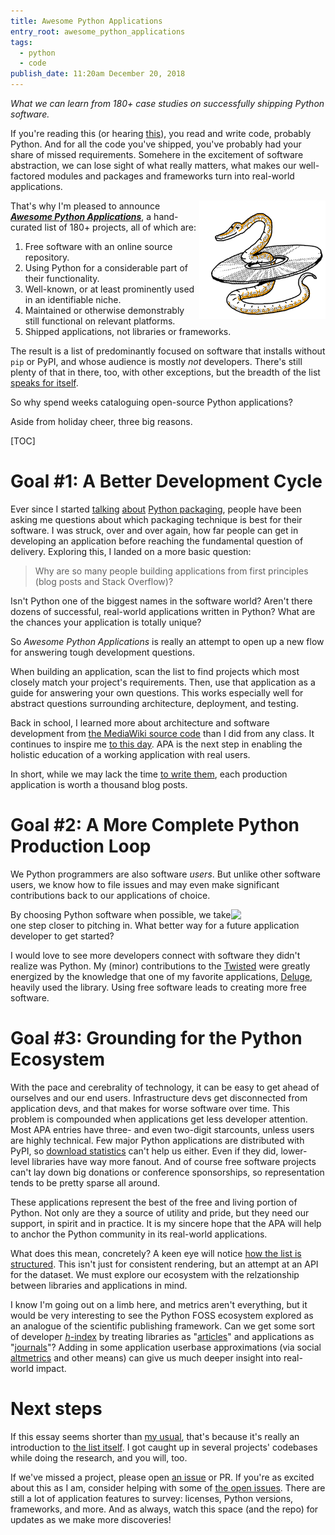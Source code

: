 ```yaml
---
title: Awesome Python Applications
entry_root: awesome_python_applications
tags:
  - python
  - code
publish_date: 11:20am December 20, 2018
---
```


*What we can learn from 180+ case studies on successfully shipping Python software.*

If you're reading this (or hearing
[this](https://testandcode.com/55)), you read and write code, probably
Python. And for all the code you've shipped, you've probably had your
share of missed requirements. Somehere in the excitement of software
abstraction, we can lose sight of what really matters, what makes our
well-factored modules and packages and frameworks turn into real-world
applications.

<img align=right width="40%" src="/uploads/illo/snake_cd.png">

That's why I'm pleased to announce [***Awesome Python
Applications***](https://github.com/mahmoud/awesome-python-applications),
a hand-curated list of 180+ projects, all of which are:

1. Free software with an online source repository.
2. Using Python for a considerable part of their functionality.
3. Well-known, or at least prominently used in an identifiable niche.
4. Maintained or otherwise demonstrably still functional on relevant platforms.
5. Shipped applications, not libraries or frameworks.

The result is a list of predominantly focused on software that
installs without `pip` or PyPI, and whose audience is mostly *not*
developers. There's still plenty of that in there, too, with other
exceptions, but the breadth of the list [speaks for
itself](https://github.com/mahmoud/awesome-python-applications#awesome-python-applications).

So why spend weeks cataloguing open-source Python applications?

Aside from holiday cheer, three big reasons.

[TOC]

# Goal #1: A Better Development Cycle

Ever since I started
[talking](https://www.youtube.com/watch?v=iLVNWfPWAC8)
[about](https://www.youtube.com/watch?v=tfI2hdK6vVY) [Python
packaging](http://sedimental.org/the_packaging_gradient.html), people
have been asking me questions about which packaging technique is best
for their software. I was struck, over and over again, how far people
can get in developing an application before reaching the fundamental
question of delivery. Exploring this, I landed on a more basic
question:

> Why are so many people building applications from first
> principles (blog posts and Stack Overflow)?

Isn't Python one of the biggest names in the software world?  Aren't
there dozens of successful, real-world applications written in Python?
What are the chances your application is totally unique?

So *Awesome Python Applications* is really an attempt to open up a new
flow for answering tough development questions.

When building an application, scan the list to find projects which
most closely match your project's requirements. Then, use that
application as a guide for answering your own questions. This works
especially well for abstract questions surrounding architecture,
deployment, and testing.

Back in school, I learned more about architecture and software
development from [the MediaWiki source
code](https://github.com/wikimedia/mediawiki) than I did from any
class. It continues to inspire me [to this
day](http://sedimental.org/hatnote_projects.html). APA is the next
step in enabling the holistic education of a working application with
real users.

In short, while we may lack the time [to write
them](http://aosabook.org/en/index.html), each production application
is worth a thousand blog posts.

# Goal #2: A More Complete Python Production Loop

We Python programmers are also software *users*. But unlike other
software users, we know how to file issues and may even make
significant contributions back to our applications of choice.

<img align=right width="30%" src="/uploads/illo/network_sm.png">

By choosing Python software when possible, we take one step closer to
pitching in. What better way for a future application developer to get
started?

I would love to see more developers connect with software they didn't
realize was Python. My (minor) contributions to the
[Twisted](https://github.com/twisted/twisted) were greatly energized
by the knowledge that one of my favorite applications,
[Deluge](https://github.com/deluge-torrent/deluge), heavily used the
library. Using free software leads to creating more free software.

# Goal #3: Grounding for the Python Ecosystem

With the pace and cerebrality of technology, it can be easy to get
ahead of ourselves and our end users. Infrastructure devs get
disconnected from application devs, and that makes for worse software
over time. This problem is compounded when applications get less
developer attention. Most APA entries have three- and even two-digit
starcounts, unless users are highly technical. Few major Python
applications are distributed with PyPI, so [download
statistics](https://pypistats.org) can't help us either. Even if they
did, lower-level libraries have way more fanout. And of course free
software projects can't lay down big donations or conference
sponsorships, so representation tends to be pretty sparse all around.

These applications represent the best of the free and living portion of
Python. Not only are they a source of utility and pride, but they need
our support, in spirit and in practice. It is my sincere hope that the
APA will help to anchor the Python community in its real-world
applications.

What does this mean, concretely? A keen eye will
notice [how the list is
structured](https://github.com/mahmoud/awesome-python-applications/blob/master/projects.yaml). This
isn't just for consistent rendering, but an attempt at an API for the
dataset. We must explore our ecosystem with the relzationship between
libraries and applications in mind.

I know I'm going out on a limb here, and metrics aren't everything,
but it would be very interesting to see the Python FOSS ecosystem
explored as an analogue of the scientific publishing framework. Can we
get some sort of developer
[*h*-index](https://en.wikipedia.org/wiki/H-index) by treating
libraries as
"[articles](https://en.wikipedia.org/wiki/Article-level_metrics)" and
applications as
"[journals](https://en.wikipedia.org/wiki/Journal-level_metrics)"?
Adding in some application userbase approximations (via social
[altmetrics](https://en.wikipedia.org/wiki/Altmetrics) and other
means) can give us much deeper insight into real-world impact.

# Next steps

If this essay seems shorter than [my usual](/archive.html), that's
because it's really an introduction to [the list
itself](https://github.com/mahmoud/awesome-python-applications). I got
caught up in several projects' codebases while doing the research, and
you will, too.

If we've missed a project, please open [an
issue](https://github.com/mahmoud/awesome-python-applications/issues/new)
or PR. If you're as excited about this as I am, consider helping with
some of [the open
issues](https://github.com/mahmoud/awesome-python-applications/issues). There
are still a lot of application features to survey: licenses,
Python versions, frameworks, and more. And as always, watch this space
(and the repo) for updates as we make more discoveries!
